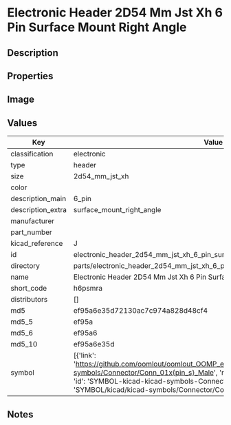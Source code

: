 # Electronic Header 2D54 Mm Jst Xh 6 Pin Surface Mount Right Angle

## Description

## Properties


## Image


## Values

| Key | Value |
| --- | --- |
| classification | electronic |
| type | header |
| size | 2d54_mm_jst_xh |
| color |  |
| description_main | 6_pin |
| description_extra | surface_mount_right_angle |
| manufacturer |  |
| part_number |  |
| kicad_reference | J |
| id | electronic_header_2d54_mm_jst_xh_6_pin_surface_mount_right_angle |
| directory | parts/electronic_header_2d54_mm_jst_xh_6_pin_surface_mount_right_angle |
| name | Electronic Header 2D54 Mm Jst Xh 6 Pin Surface Mount Right Angle |
| short_code | h6psmra |
| distributors | [] |
| md5 | ef95a6e35d72130ac7c974a828d48cf4 |
| md5_5 | ef95a |
| md5_6 | ef95a6 |
| md5_10 | ef95a6e35d |
| symbol | [{'link': 'https://github.com/oomlout/oomlout_OOMP_eda_V2/tree/main/SYMBOL/kicad/kicad-symbols/Connector/Conn_01x{pin_s}_Male', 'name': 'Connector : Conn_01x06_Male', 'id': 'SYMBOL-kicad-kicad-symbols-Connector-Conn_01x06_Male', 'directory': 'SYMBOL/kicad/kicad-symbols/Connector/Conn_01x06_Male/'}] |

## Notes

